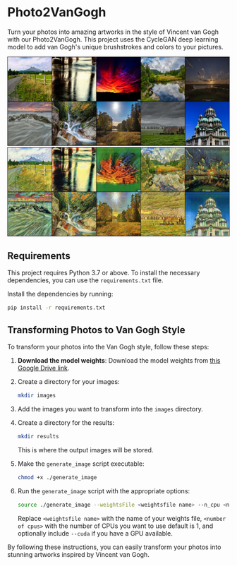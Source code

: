 # Photo2VanGogh

Turn your photos into amazing artworks in the style of Vincent van Gogh with our Photo2VanGogh. This project uses the CycleGAN deep learning model to add van Gogh's unique brushstrokes and colors to your pictures.

<img src="demo/realimages.png" />
<img src="demo/generatedimages.png"/>

## Requirements

This project requires Python 3.7 or above. To install the necessary dependencies, you can use the `requirements.txt` file.

Install the dependencies by running:

```sh
pip install -r requirements.txt
```

## Transforming Photos to Van Gogh Style

To transform your photos into the Van Gogh style, follow these steps:

1. **Download the model weights**:
   Download the model weights from [this Google Drive link](https://drive.google.com/file/d/1LS9hi2JXpZMaq2OVzic8gCqKTt9mzNGx/view?usp=sharing).

2. Create a directory for your images:

   ```sh
   mkdir images
   ```

3. Add the images you want to transform into the `images` directory.

4. Create a directory for the results:

   ```sh
   mkdir results
   ```

   This is where the output images will be stored.

5. Make the `generate_image` script executable:

   ```sh
   chmod +x ./generate_image
   ```

6. Run the `generate_image` script with the appropriate options:

   ```sh
   source ./generate_image --weightsFile <weightsfile name> --n_cpu <number of cpus> [--cuda <if gpu available>]
   ```

   Replace `<weightsfile name>` with the name of your weights file, `<number of cpus>` with the number of CPUs you want to use default is 1, and optionally include `--cuda` if you have a GPU available.

By following these instructions, you can easily transform your photos into stunning artworks inspired by Vincent van Gogh.
